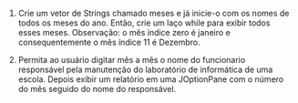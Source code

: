 1. Crie um vetor de Strings chamado meses e já inicie-o com os nomes de todos os meses
   do ano. Então, crie um laço while para exibir todos esses meses. Observação: o mês
   índice zero é janeiro e consequentemente o mês índice 11 é Dezembro.

2. Permita ao usuário digitar mês a mês o nome do funcionario responsável pela manutenção
   do laboratório de informática de uma escola. Depois exibir um relatório em uma JOptionPane
   com o número do mês seguido do nome do responsável.
